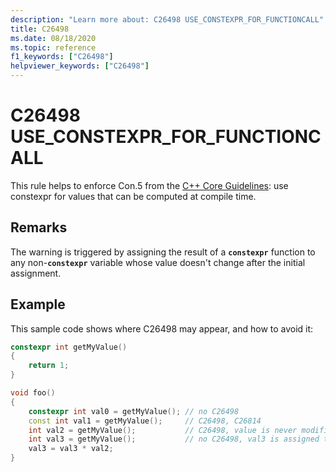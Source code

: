 ```yaml
---
description: "Learn more about: C26498 USE_CONSTEXPR_FOR_FUNCTIONCALL"
title: C26498
ms.date: 08/18/2020
ms.topic: reference
f1_keywords: ["C26498"]
helpviewer_keywords: ["C26498"]
---
```

# C26498 USE_CONSTEXPR_FOR_FUNCTIONCALL

This rule helps to enforce Con.5 from the [C++ Core Guidelines](https://github.com/isocpp/CppCoreGuidelines/blob/master/CppCoreGuidelines.md#con5-use-constexpr-for-values-that-can-be-computed-at-compile-time): use constexpr for values that can be computed at compile time.

## Remarks

The warning is triggered by assigning the result of a **`constexpr`** function to any non-**`constexpr`** variable whose value doesn't change after the initial assignment.

## Example

This sample code shows where C26498 may appear, and how to avoid it:

```cpp
constexpr int getMyValue()
{
    return 1;
}

void foo()
{
    constexpr int val0 = getMyValue(); // no C26498
    const int val1 = getMyValue();     // C26498, C26814
    int val2 = getMyValue();           // C26498, value is never modified
    int val3 = getMyValue();           // no C26498, val3 is assigned to below.
    val3 = val3 * val2;
}
```
